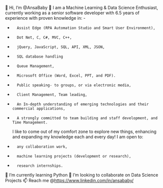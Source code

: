 👋 Hi, I’m @AnsaBaby
👀 I am a Machine Learning & Data Science Enthusiast, currently working as a senior software developer with 6.5 years of experience with proven knowledge in: -
-       Assist Edge (RPA Automation Studio and Smart User Environment),
-       Dot Net, C, C#, MVC, C++, 
-       jQuery, JavaScript, SQL, API, XML, JSON,
-       SQL database handling
-       Queue Management,
-       Microsoft Office (Word, Excel, PPT, and PDF).
-       Public speaking- to groups, or via electronic media,
-       Client Management, Team leading,
-       An In-depth understanding of emerging technologies and their commercial applications,
-       A strongly committed to team building and staff development, and Time Management.
    I like to come out of my comfort zone to explore new things, enhancing and expanding my knowledge each and every day! 
    I am open to:
-       any collaboration work,
-       machine learning projects (development or research),
-       research internships.
🌱 I’m currently learning Python
💞️ I’m looking to collaborate on Data Science Projects
📫 Reach me @https://www.linkedin.com/in/ansababy/

<!---
AnsaBaby/AnsaBaby is a ✨ special ✨ repository because its `README.md` (this file) appears on your GitHub profile.
You can click the Preview link to take a look at your changes.
--->
